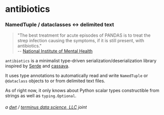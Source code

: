 # antibiotics
### NamedTuple / dataclasses <-> delimited text

> "The best treatment for acute episodes of PANDAS is to treat the strep
infection causing the symptoms, if it is still present, with antibiotics."  
-- [National Institute of Mental Health](https://www.nimh.nih.gov/health/publications/pandas/index.shtml)

`antibiotics` is a minimalist type-driven serialization/deserialization library
inspired by [Serde](https://serde.rs/) and
[cassava](http://hackage.haskell.org/package/cassava).

It uses type annotations to automatically read and write `NamedTuple` or
`@dataclass` objects to or from delimited text files.

As of right now, it only knows about Python scalar types constructible from
strings as well as `typing.Optional`.

###### a [dwt](https://github.com/derrickturk) / [terminus data science, LLC](https://www.terminusdatascience.com) joint
